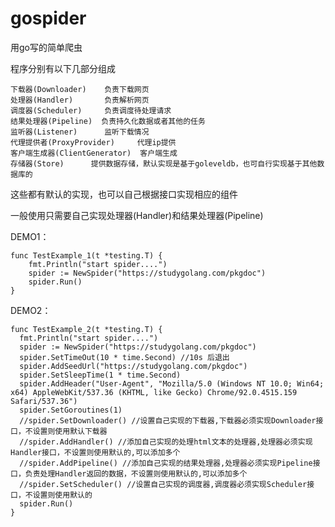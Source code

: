 # gospider
用go写的简单爬虫

程序分别有以下几部分组成    

    下载器(Downloader)    负责下载网页           
    处理器(Handler)       负责解析网页           
    调度器(Scheduler)     负责调度待处理请求            
    结果处理器(Pipeline)  负责持久化数据或者其他的任务         
    监听器(Listener)      监听下载情况           
    代理提供者(ProxyProvider)     代理ip提供         
    客户端生成器(ClientGenerator)  客户端生成          
    存储器(Store)      提供数据存储，默认实现是基于goleveldb，也可自行实现基于其他数据库的          

这些都有默认的实现，也可以自己根据接口实现相应的组件      

一般使用只需要自己实现处理器(Handler)和结果处理器(Pipeline)     

DEMO1：

    func TestExample_1(t *testing.T) {
        fmt.Println("start spider....")
        spider := NewSpider("https://studygolang.com/pkgdoc")
        spider.Run()
    }

DEMO2：

    func TestExample_2(t *testing.T) {
      fmt.Println("start spider....")
      spider := NewSpider("https://studygolang.com/pkgdoc")
      spider.SetTimeOut(10 * time.Second) //10s 后退出
      spider.AddSeedUrl("https://studygolang.com/pkgdoc")
      spider.SetSleepTime(1 * time.Second)
      spider.AddHeader("User-Agent", "Mozilla/5.0 (Windows NT 10.0; Win64; x64) AppleWebKit/537.36 (KHTML, like Gecko) Chrome/92.0.4515.159 Safari/537.36")
      spider.SetGoroutines(1)
      //spider.SetDownloader() //设置自己实现的下载器,下载器必须实现Downloader接口，不设置则使用默认下载器
      //spider.AddHandler() //添加自己实现的处理html文本的处理器,处理器必须实现Handler接口，不设置则使用默认的,可以添加多个
      //spider.AddPipeline() //添加自己实现的结果处理器,处理器必须实现Pipeline接口，负责处理Handler返回的数据，不设置则使用默认的,可以添加多个
      //spider.SetScheduler() //设置自己实现的调度器,调度器必须实现Scheduler接口，不设置则使用默认的
      spider.Run()
    }



